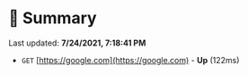 # 📖 Summary
Last updated: **7/24/2021, 7:18:41 PM**

- `GET` [https://google.com](https://google.com) - **Up** (122ms)
